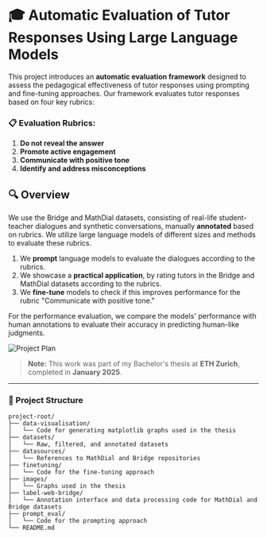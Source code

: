 # 🎓 Automatic Evaluation of Tutor Responses Using Large Language Models

This project introduces an **automatic evaluation framework** designed to assess the pedagogical effectiveness of tutor responses using prompting and fine-tuning approaches. Our framework evaluates tutor responses based on four key rubrics:

### 📋 Evaluation Rubrics:

1. **Do not reveal the answer** 
2. **Promote active engagement** 
3. **Communicate with positive tone** 
4. **Identify and address misconceptions** 

## 🔍 Overview

We use the Bridge and MathDial datasets, consisting of real-life student-teacher dialogues and synthetic conversations, manually **annotated** based on rubrics. We utilize large language models of different sizes and methods to evaluate these rubrics.

1. We **prompt** language models to evaluate the dialogues according to the rubrics.
2. We showcase a **practical application**, by rating tutors in the Bridge and MathDial datasets according to the rubrics.
3. We **fine-tune** models to check if this improves performance for the rubric "Communicate with positive tone."

For the performance evaluation, we compare the models' performance with human annotations to evaluate their accuracy in predicting human-like judgments.

![Project Plan](https://github.com/babypoby/bachelorarbeit/blob/main/images/plan.png)

> **Note:** This work was part of my Bachelor's thesis at **ETH Zurich**, completed in **January 2025**.

---

### 📂 Project Structure

```plaintext
project-root/
├── data-visualisation/
│   └── Code for generating matplotlib graphs used in the thesis
├── datasets/
│   └── Raw, filtered, and annotated datasets
├── datasources/
│   └── References to MathDial and Bridge repositories
├── finetuning/
│   └── Code for the fine-tuning approach
├── images/
│   └── Graphs used in the thesis
├── label-web-bridge/
│   └── Annotation interface and data processing code for MathDial and Bridge datasets
├── prompt_eval/
│   └── Code for the prompting approach
└── README.md
```
